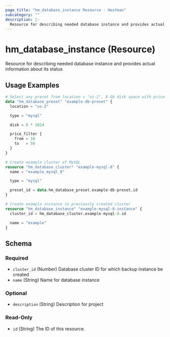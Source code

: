 ```yaml
---
page_title: "hm_database_instance Resource - Hostman"
subcategory: ""
description: |-
  Resource for describing needed database instance and provides actual information about its status
---
```


# hm_database_instance (Resource)

Resource for describing needed database instance and provides actual information about its status

## Usage Examples

```terraform
# Select any preset from location = "us-2", 8 Gb disk space with price between 10$ and 50$ for MySQL
data "hm_database_preset" "example-db-preset" {
  location = "us-2"

  type = "mysql"

  disk = 8 * 1024

  price_filter {
    from = 10
    to   = 50
  }
}

# Create example cluster of MySQL
resource "hm_database_cluster" "example-mysql-8" {
  name = "example_mysql_8"

  type = "mysql"

  preset_id = data.hm_database_preset.example-db-preset.id
}

# Create example instance in previously created cluster
resource "hm_database_instance" "example-mysql-8-instance" {
  cluster_id = hm_database_cluster.example-mysql-8.id

  name = "example"
}
```
<!-- schema generated by tfplugindocs -->
## Schema

### Required

- `cluster_id` (Number) Database cluster ID for which backup instance be created
- `name` (String) Name for database instance

### Optional

- `description` (String) Description for project

### Read-Only

- `id` (String) The ID of this resource.

